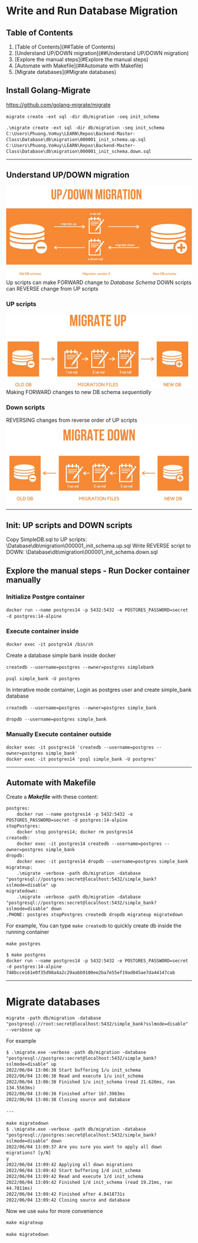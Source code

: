 # Write and Run Database Migration
## Table of Contents
1. [Table of Contents](##Table of Contents)
2. [Understand UP/DOWN migration](##Understand UP/DOWN migration)
3. [Explore the manual steps](#Explore the manual steps)
4. [Automate with Makefile](##Automate with Makefile)
5. [Migrate databases](#Migrate databases)
## Install Golang-Migrate
https://github.com/golang-migrate/migrate

`migrate create -ext sql -dir db/migration -seq init_schema`


```aidl
.\migrate create -ext sql -dir db/migration -seq init_schema
C:\Users\Phuong.VoHuy\LEARN\Repos\Backend-Master-Class\Database\db\migration\000001_init_schema.up.sql
C:\Users\Phuong.VoHuy\LEARN\Repos\Backend-Master-Class\Database\db\migration\000001_init_schema.down.sql

```

---
## Understand UP/DOWN migration
![img_2.png](img_2.png)
Up scripts can make FORWARD change to *Database Schema*
DOWN scripts can REVERSE change from UP scripts

### UP scripts
![img_3.png](img_3.png)
Making FORWARD changes to new DB schema *sequentially*
### Down scripts
REVERSING changes from reverse order of UP scripts
![img_4.png](img_4.png)

---
## Init: UP scripts and DOWN scripts
Copy SimpleDB.sql to UP scripts: \Database\db\migration\000001_init_schema.up.sql
Write REVERSE script to DOWN: \Database\db\migration\000001_init_schema.down.sql

## Explore the manual steps - Run Docker container manually 
### Initialize Postgre container
`docker run --name postgres14 -p 5432:5432 -e POSTGRES_PASSWORD=secret -d postgres:14-alpine`

### Execute container inside
`docker exec -it postgre14 /bin/sh`


Create a database simple bank inside docker

`createdb --username=postgres --owner=postgres simplebank`

`psql simple_bank -U postgres`

In interative mode container, Login as postgres user and create simple_bank database

`createdb --username=postgres --owner=postgres simple_bank`

`dropdb --username=postgres simple_bank`
### Manually Execute container outside
````
docker exec -it postgres14 'createdb --username=postgres --owner=postgres simple_bank'
docker exec -it postgres14 'psql simple_bank -U postgres'
````

---

## Automate with Makefile
Create a ***Makefile*** with these content:
````
postgres:
	docker run --name postgres14 -p 5432:5432 -e POSTGRES_PASSWORD=secret -d postgres:14-alpine
stopPostgres:
	docker stop postgres14; docker rm postgres14
createdb:
	docker exec -it postgres14 createdb --username=postgres --owner=postgres simple_bank
dropdb:
	docker exec -it postgres14 dropdb --username=postgres simple_bank
migrateup:
	.\migrate -verbose -path db/migration -database "postgresql://postgres:secret@localhost:5432/simple_bank?sslmode=disable" up
migratedown:
	.\migrate -verbose -path db/migration -database "postgresql://postgres:secret@localhost:5432/simple_bank?sslmode=disable" down
.PHONE: postgres stopPostgres createdb dropdb migrateup migratedown

````
For example, You can type `make createdb` to quickly create db inside the running container

`make postgres`
````
$ make postgres
docker run --name postgres14 -p 5432:5432 -e POSTGRES_PASSWORD=secret -d postgres:14-alpine
748bcce161e0f35d98a4a2c29aabb9100ee2ba7e55ef19ad045ae7da44147cab
````

---

# Migrate databases

``` 
migrate -path db/migration -database "postgresql://root:secret@localhost:5432/simple_bank?sslmode=disable" --versbose up
```


For example
````
$ .\migrate.exe -verbose -path db/migration -database "postgresql://postgres:secret@localhost:5432/simple_bank?sslmode=disable" up
2022/06/04 13:06:38 Start buffering 1/u init_schema
2022/06/04 13:06:38 Read and execute 1/u init_schema
2022/06/04 13:06:38 Finished 1/u init_schema (read 21.626ms, ran 134.5563ms)
2022/06/04 13:06:38 Finished after 167.3983ms
2022/06/04 13:06:38 Closing source and database

---

make migratedown
$ .\migrate.exe -verbose -path db/migration -database "postgresql://postgres:secret@localhost:5432/simple_bank?sslmode=disable" down
2022/06/04 13:09:37 Are you sure you want to apply all down migrations? [y/N]
y
2022/06/04 13:09:42 Applying all down migrations
2022/06/04 13:09:42 Start buffering 1/d init_schema
2022/06/04 13:09:42 Read and execute 1/d init_schema
2022/06/04 13:09:42 Finished 1/d init_schema (read 19.21ms, ran 44.7811ms)
2022/06/04 13:09:42 Finished after 4.8418731s
2022/06/04 13:09:42 Closing source and database
````
Now we use `make` for more convenience
``` 
make migrateup

make migratedown
```